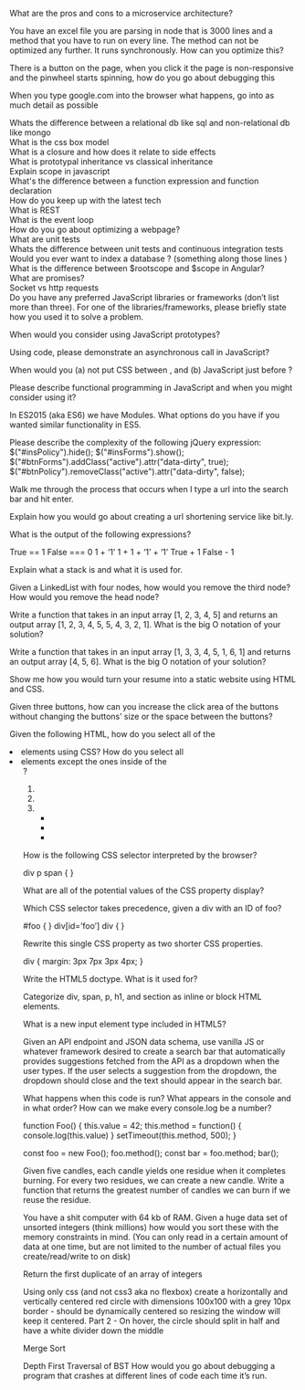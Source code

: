 What are the pros and cons to a microservice architecture?

You have an excel file you are parsing in node that is 3000 lines and a method that you have to run on every line. The method can not be optimized any further. It runs synchronously. How can you optimize this?

There is a button on the page, when you click it the page is non-responsive and the pinwheel starts spinning, how do you go about debugging this

When you type google.com into the browser what happens, go into as much detail as possible

Whats the difference between a relational db like sql and non-relational db like mongo  
What is the css box model  
What is a closure and how does it relate to side effects  
What is prototypal inheritance vs classical inheritance  
Explain scope in javascript  
What's the difference between a function expression and function declaration  
How do you keep up with the latest tech  
What is REST  
What is the event loop  
How do you go about optimizing a webpage?  
What are unit tests  
Whats the difference between unit tests and continuous integration tests  
Would you ever want to index a database ? (something along those lines )  
What is the difference between $rootscope and $scope in Angular?  
What are promises?  
Socket vs http requests  
Do you have any preferred JavaScript libraries or frameworks (don’t list more than three). For one of the  libraries/frameworks, please briefly state how you used it to solve a problem.  


When would you consider using JavaScript prototypes?  


Using code, please demonstrate an asynchronous call in JavaScript?


When would you (a) not put CSS <link> between <head></head>,  and (b) JavaScript <script></script> just before </body>?


Please describe functional programming in JavaScript and when you might consider using it?


In ES2015 (aka ES6) we have Modules. What options do you have if you wanted similar functionality in ES5.


Please describe the complexity of the following jQuery expression:
$("#insPolicy").hide();
$("#insForms").show();
$("#btnForms").addClass("active").attr("data-dirty", true);
$("#btnPolicy").removeClass("active").attr("data-dirty", false);





Walk me through the process that occurs when I type a url into the search bar and hit enter.

Explain how you would go about creating a url shortening service like bit.ly.

What is the output of the following expressions?

True == 1
False === 0
1 + ‘1’
1 + 1 + ‘1’ + ‘1’
True + 1
False - 1

Explain what a stack is and what it is used for.

Given a LinkedList with four nodes, how would you remove the third node? How would you remove the head node?

Write a function that takes in an input array [1, 2, 3, 4, 5] and returns an output array [1, 2, 3, 4, 5, 5, 4, 3, 2, 1]. What is the big O notation of your solution?

Write a function that takes in an input array [1, 3, 3, 4, 5, 1, 6, 1] and returns an output array [4, 5, 6]. What is the big O notation of your solution?

Show me how you would turn your resume into a static website using HTML and CSS.

Given three buttons, how can you increase the click area of the buttons without changing the buttons’ size or the space between the buttons?

Given the following HTML, how do you select all of the <li> elements using CSS? How do you select all <li> elements except the ones inside of the <ul>?

<div>
  <ol>
    <li></li>
    <li></li>
    <li>
     <ul>
        <li></li>
        <li></li>
        <li></li>
     </ul>
   </li>
  <ol>
</div>

How is the following CSS selector interpreted by the browser?

div p span {  }

What are all of the potential values of the CSS property display?

Which CSS selector takes precedence, given a div with an ID of foo?

#foo { }
div[id=’foo’] div { }

Rewrite this single CSS property as two shorter CSS properties.

div {
  margin: 3px 7px 3px 4px;
}

Write the HTML5 doctype. What is it used for?

Categorize div, span, p, h1, and section as inline or block HTML elements.

What is a new input element type included in HTML5?

Given an API endpoint and JSON data schema, use vanilla JS or whatever framework desired to create a search bar that automatically provides suggestions fetched from the API as a dropdown when the user types. If the user selects a suggestion from the dropdown, the dropdown should close and the text should appear in the search bar.

What happens when this code is run? What appears in the console and in what order? How can we make every console.log be a number?

function Foo() {
  this.value = 42;
  this.method = function() {
    console.log(this.value)
  }
  setTimeout(this.method, 500);
}

const foo = new Foo();
foo.method();
const bar = foo.method;
bar();


Given five candles, each candle yields one residue when it completes burning. For every two residues, we can create a new candle. Write a function that returns the greatest number of candles we can burn if we reuse the residue.


You have a shit computer with 64 kb of RAM. Given a huge data set of unsorted integers (think millions) how would you sort these with the memory constraints in mind. (You can only read in a certain amount of data at one time, but are not limited to the number of actual files you create/read/write to on disk)

Return the first duplicate of an array of integers

Using only css (and not css3 aka no flexbox) create a horizontally and vertically centered red circle with dimensions 100x100 with a grey 10px border - should be dynamically centered so resizing the window will keep it centered. Part 2 - On hover, the circle should split in half and have a white divider down the middle






Merge Sort

Depth First Traversal of BST
How would you go about debugging a program that crashes at different lines of code each time it’s run.

